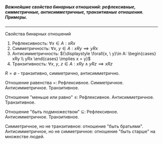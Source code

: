 ##### Важнейшие свойства бинарных отношений: рефлексивные, симметричные, антисимметричные, транзитивные отношения. Примеры.
---
Свойства бинарных отношений
1. Рефлексивность: ${\displaystyle \forall{x \in A}: xRx}$
2. Симметричность: ${\displaystyle \forall{x, \ y} \in A: xRy \implies yRx}$
3. Антисимметричность: ${\displaystyle \forall{x, \ y}\in A: \begin{cases} xRy \\ yRx \end{cases} \implies x = y}$
4. Транзитивность: ${\displaystyle \forall{x, \ y, \ z} \in A: xRy \wedge yRz \implies xRz}$

${\displaystyle R = \emptyset}$ - транзитивно, симметрично, антисимметрично.

Отношение равенства $=$:
Рефлексивное.
Симметричное.
Антисимметричное.
Транзитивное.

Отношение "меньше или равно" $\leq$:
Рефлексивное.
Антисимметричное.
Транзитивное.

Отношение "быть подмножеством" $\subseteq$:
Рефлексивное.
Антисимметричное.
Транзитивное.

Симметричное, но не транзитивное: отношение "быть братьями".
Антисимметричное, но не симметричное: отношение "быть старше" на множестве людей.